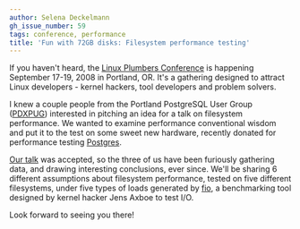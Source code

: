```yaml
---
author: Selena Deckelmann
gh_issue_number: 59
tags: conference, performance
title: 'Fun with 72GB disks: Filesystem performance testing'
---
```


If you haven't heard, the [Linux Plumbers Conference](http://linuxplumbersconf.org/) is happening September 17-19, 2008 in Portland, OR. It's a gathering designed to attract Linux developers - kernel hackers, tool developers and problem solvers.

I knew a couple people from the Portland PostgreSQL User Group ([PDXPUG](http://pugs.postgresql.org/pdx)) interested in pitching an idea for a talk on filesystem performance. We wanted to examine performance conventional wisdom and put it to the test on some sweet new hardware, recently donated for performance testing [Postgres](http://www.postgresql.org/).

[Our talk](http://linuxplumbersconf.org/program/speakers/getspeaker.php?speaker=mwong.txt) was accepted, so the three of us have been furiously gathering data, and drawing interesting conclusions, ever since. We'll be sharing 6 different assumptions about filesystem performance, tested on five different filesystems, under five types of loads generated by [fio](http://git.kernel.dk/?p=fio.git;a=summary), a benchmarking tool designed by kernel hacker Jens Axboe to test I/O.

Look forward to seeing you there!
